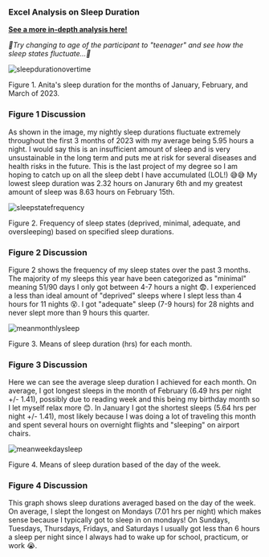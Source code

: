 ### Excel Analysis on Sleep Duration
**[See a more in-depth analysis here!](https://github.com/anitawestfalewski/KNES381FINALPROJ/files/11206831/KNES381finalprojectexcel.xlsx)**
<p> <em> 👀Try changing to age of the participant to "teenager" and see how the sleep states fluctuate...👀</em> </p>

![sleepdurationovertime](https://user-images.githubusercontent.com/130501959/231295793-402702e4-18bd-4505-b635-ab452ce87c3a.jpg)
<p> Figure 1. Anita's sleep duration for the months of January, February, and March of 2023. </p>

### Figure 1 Discussion
As shown in the image, my nightly sleep durations fluctuate extremely throughout the first 3 months of 2023 with my average being 5.95 hours a night. I would say this is an insufficient amount of sleep and is very unsustainable in the long term and puts me at risk for several diseases and health risks in the future. This is the last project of my degree so I am hoping to catch up on all the sleep debt I have accumulated (LOL!) 😅😅 My lowest sleep duration was 2.32 hours on Janurary 6th and my greatest amount of sleep was 8.63 hours on February 15th. 

![sleepstatefrequency](https://user-images.githubusercontent.com/130501959/231295862-86d80bbb-a4f1-455a-9e42-852fa7a56f31.jpg)
<p> Figure 2. Frequency of sleep states (deprived, minimal, adequate, and oversleeping) based on specified sleep durations. </p>

### Figure 2 Discussion
Figure 2 shows the frequency of my sleep states over the past 3 months. The majority of my sleeps this year have been categorized as "minimal" meaning 51/90 days I only got between 4-7 hours a night 😨. I experienced a less than ideal amount of "deprived" sleeps where I slept less than 4 hours for 11 nights 😵. I got "adequate" sleep (7-9 hours) for 28 nights and never slept more than 9 hours this quarter.

![meanmonthlysleep](https://user-images.githubusercontent.com/130501959/231344307-41b30943-0f36-419e-8c0e-bf77cd9c4530.jpg)
<p> Figure 3. Means of sleep duration (hrs) for each month. </p>

### Figure 3 Discussion
Here we can see the average sleep duration I achieved for each month. On average, I got longest sleeps in the month of February (6.49 hrs per night +/- 1.41), possibly due to reading week and this being my birthday month so I let myself relax more 😊. In January I got the shortest sleeps (5.64 hrs per night +/- 1.41), most likely because I was doing a lot of traveling this month and spent several hours on overnight flights and "sleeping" on airport chairs.

![meanweekdaysleep](https://user-images.githubusercontent.com/130501959/231344399-4d43a8b5-1273-4867-b5cf-47dbceffa7f6.jpg)
<p> Figure 4. Means of sleep duration based of the day of the week. </p>

### Figure 4 Discussion
This graph shows sleep durations averaged based on the day of the week. On average, I slept the longest on Mondays (7.01 hrs per night) which makes sense because I typically got to sleep in on mondays! On Sundays, Tuesdays, Thursdays, Fridays, and Saturdays I usually got less than 6 hours a sleep per night since I always had to wake up for school, practicum, or work 😭.

